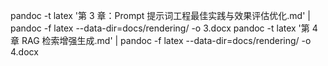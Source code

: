 


pandoc  -t latex '第 3 章：Prompt 提示词工程最佳实践与效果评估优化.md'  | pandoc -f latex --data-dir=docs/rendering/ -o 3.docx
pandoc  -t latex '第 4 章 RAG 检索增强生成.md'  | pandoc -f latex --data-dir=docs/rendering/ -o 4.docx

